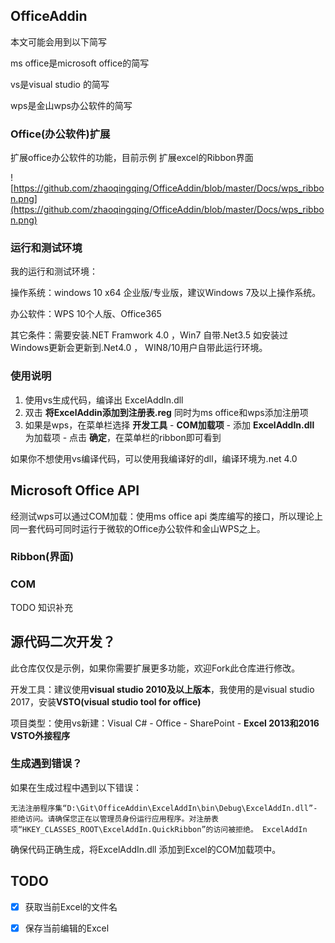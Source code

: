 ## OfficeAddin

本文可能会用到以下简写

ms office是microsoft office的简写

vs是visual studio 的简写

wps是金山wps办公软件的简写

### Office(办公软件)扩展

扩展office办公软件的功能，目前示例 扩展excel的Ribbon界面

![https://github.com/zhaoqingqing/OfficeAddin/blob/master/Docs/wps_ribbon.png](https://github.com/zhaoqingqing/OfficeAddin/blob/master/Docs/wps_ribbon.png)

### 运行和测试环境

我的运行和测试环境：

操作系统：windows 10 x64 企业版/专业版，建议Windows 7及以上操作系统。

办公软件：WPS 10个人版、Office365

其它条件：需要安装.NET Framwork 4.0 ，Win7 自带.Net3.5 如安装过Windows更新会更新到.Net4.0 ， WIN8/10用户自带此运行环境。

### 使用说明

1. 使用vs生成代码，编译出 ExcelAddIn.dll
2. 双击 **将ExcelAddin添加到注册表.reg**  同时为ms office和wps添加注册项
3. 如果是wps，在菜单栏选择 **开发工具** - **COM加载项** - 添加 **ExcelAddIn.dll** 为加载项 - 点击 **确定**，在菜单栏的ribbon即可看到

如果你不想使用vs编译代码，可以使用我编译好的dll，编译环境为.net 4.0



## Microsoft Office API

经测试wps可以通过COM加载：使用ms office  api 类库编写的接口，所以理论上同一套代码可同时运行于微软的Office办公软件和金山WPS之上。

### Ribbon(界面)



### COM

TODO 知识补充



## 源代码二次开发？

此仓库仅仅是示例，如果你需要扩展更多功能，欢迎Fork此仓库进行修改。

开发工具：建议使用**visual studio 2010及以上版本**，我使用的是visual studio 2017，安装**VSTO(visual studio tool for office)**

项目类型：使用vs新建：Visual C# - Office - SharePoint  - **Excel 2013和2016 VSTO外接程序**

### 生成遇到错误？

如果在生成过程中遇到以下错误：

``` shell
无法注册程序集“D:\Git\OfficeAddin\ExcelAddIn\bin\Debug\ExcelAddIn.dll”- 拒绝访问。请确保您正在以管理员身份运行应用程序。对注册表项“HKEY_CLASSES_ROOT\ExcelAddIn.QuickRibbon”的访问被拒绝。	ExcelAddIn		
```
确保代码正确生成，将ExcelAddIn.dll 添加到Excel的COM加载项中。



## TODO

- [x] 获取当前Excel的文件名 
- [x] 保存当前编辑的Excel

